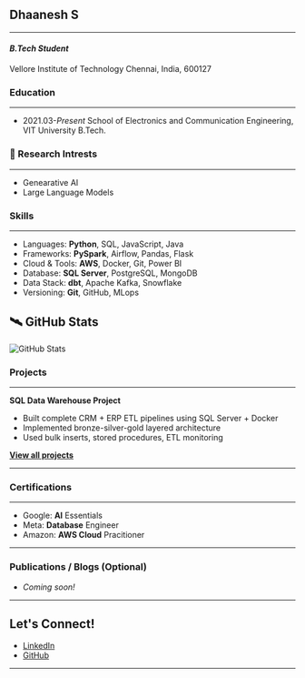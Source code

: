 ## Dhaanesh S
---

#### _B.Tech Student_
Vellore Institute of Technology
Chennai, India, 600127

### Education
---
* 2021.03-_Present_ School of Electronics and Communication Engineering, VIT University B.Tech.

### 🧪 Research Intrests
---
* Genearative AI
* Large Language Models

### Skills
---
* Languages: **Python**, SQL, JavaScript, Java
* Frameworks: **PySpark**, Airflow, Pandas, Flask  
* Cloud & Tools: **AWS**, Docker, Git, Power BI  
* Database: **SQL Server**, PostgreSQL, MongoDB  
* Data Stack: **dbt**, Apache Kafka, Snowflake  
* Versioning: **Git**, GitHub, MLops

## 🛰️ GitHub Stats

![GitHub Stats](https://github-readme-stats.vercel.app/api?username=Dhaanesh26&theme=default_repocard&hide_border=false&include_all_commits=true&count_private=false)

### Projects
---

**SQL Data Warehouse Project**  
- Built complete CRM + ERP ETL pipelines using SQL Server + Docker  
- Implemented bronze-silver-gold layered architecture  
- Used bulk inserts, stored procedures, ETL monitoring  

[__View all projects__](https://github.com/Dhaanesh26?tab=repositories)

---

### Certifications
---

- Google: **AI** Essentials  
- Meta: **Database** Engineer 
- Amazon: **AWS Cloud** Pracitioner

---

### Publications / Blogs (Optional)

- _Coming soon!_

---

## Let's Connect!

- [LinkedIn](https://linkedin.com/in/dhaanesh-s)
- [GitHub](https://github.com/Dhaanesh26)

---



